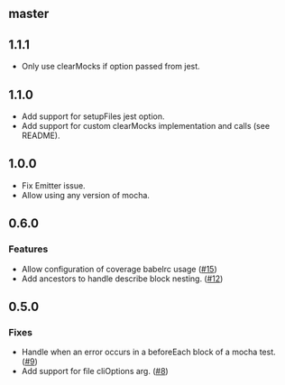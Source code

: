 ## master

## 1.1.1
* Only use clearMocks if option passed from jest.

## 1.1.0

* Add support for setupFiles jest option.
* Add support for custom clearMocks implementation and calls (see README).

## 1.0.0

* Fix Emitter issue.
* Allow using any version of mocha.

## 0.6.0

### Features
* Allow configuration of coverage babelrc usage ([#15](https://github.com/rogeliog/jest-runner-mocha/pull/15))
* Add ancestors to handle describe block nesting. ([#12](https://github.com/rogeliog/jest-runner-mocha/pull/12))

## 0.5.0

### Fixes

* Handle when an error occurs in a beforeEach block of a mocha test.
  ([#9](https://github.com/rogeliog/jest-runner-mocha/pull/9))
* Add support for file cliOptions arg.
  ([#8](https://github.com/rogeliog/jest-runner-mocha/pull/8))

